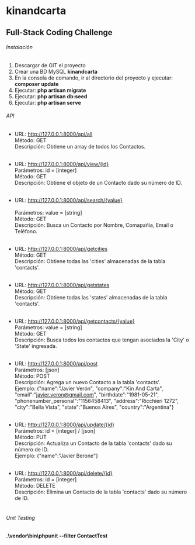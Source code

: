 # kinandcarta

## Full-Stack Coding Challenge

###### Instalación
1. Descargar de GIT el proyecto
2. Crear una BD MySQL **kinandcarta**
3. En la consola de comando, ir al directorio del proyecto y ejecutar: **composer update**
4. Ejecutar: **php artisan migrate**
5. Ejecutar: **php artisan db:seed**
6. Ejecutar: **php artisan serve**

###### API
- URL: http://127.0.0.1:8000/api/all<br>
Método: GET<br>
Descripción: Obtiene un array de todos los Contactos.<br><br>

- URL: http://127.0.0.1:8000/api/view/{id}<br>
Parámetros: id = [integer]<br>
Método: GET<br>
Descripción: Obtiene el objeto de un Contacto dado su número de ID.<br><br>

- URL: http://127.0.0.1:8000/api/search/{value}<br><br>
Parámetros: value = [string]<br>
Método: GET<br>
Descripción: Busca un Contacto por Nombre, Comapañía, Email o Teléfono.<br><br>

- URL: http://127.0.0.1:8000/api/getcities<br>
Método: GET<br>
Descripción: Obtiene todas las 'cities' almacenadas de la tabla 'contacts'.<br><br>

- URL: http://127.0.0.1:8000/api/getstates<br>
Método: GET<br>
Descripción: Obtiene todas las 'states' almacenadas de la tabla 'contacts'.<br><br>

- URL: http://127.0.0.1:8000/api/getcontacts/{value}<br>
Parámetros: value = [string]<br>
Método: GET<br>
Descripción: Busca todos los contactos que tengan asociados la 'City' o 'State' ingresada.<br><br>

- URL: http://127.0.0.1:8000/api/post<br>
Parámetros: [json]<br>
Método: POST<br>
Descripción: Agrega un nuevo Contacto a la tabla 'contacts'.<br>
Ejemplo: {"name":"Javier Verón", "company":"Kin And Carta", "email":"javier.veron@gmail.com", "birthdate":"1981-05-21", "phonenumber_personal":"1156458413", "address":"Ricchieri 1272", "city":"Bella Vista", "state":"Buenos Aires", "country":"Argentina"}<br><br>

- URL: http://127.0.0.1:8000/api/update/{id}<br>
Parámetros: id = [integer] / [json]<br>
Método: PUT<br>
Descripción: Actualiza un Contacto de la tabla 'contacts' dado su número de ID.<br>
Ejemplo: {"name":"Javier Berone"}<br><br>

- URL: http://127.0.0.1:8000/api/delete/{id}<br>
Parámetros: id = [integer]<br>
Método: DELETE<br>
Descripción: Elimina un Contacto de la tabla 'contacts' dado su número de ID.<br><br>

###### Unit Testing
**.\vendor\bin\phpunit --filter ContactTest**